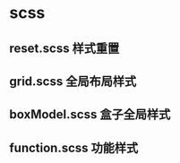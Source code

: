 # scss

## reset.scss     样式重置
## grid.scss      全局布局样式
## boxModel.scss  盒子全局样式
## function.scss  功能样式


